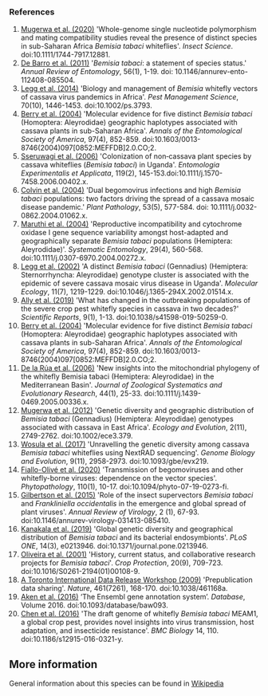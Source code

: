 ### References
1. [Mugerwa et al. (2020)](https://dx.doi.org/https://doi.org/10.1111/1744-7917.12881) 'Whole-genome single nucleotide polymorphism and mating compatibility studies reveal the presence of distinct species in sub-Saharan Africa *Bemisia tabaci* whiteflies'. *Insect Science*. doi:10.1111/1744-7917.12881.
2. [De Barro et al. (2011)](https://dx.doi.org/10.1146/annurev-ento-112408-085504) '*Bemisia tabaci*: a statement of species status.' *Annual Review of Entomology*, 56(1), 1-19. doi: 10.1146/annurev-ento-112408-085504.
3. [Legg et al. (2014)](https://doi.org/10.1002/ps.3793) 'Biology and management of *Bemisia* whitefly vectors of cassava virus pandemics in Africa'. *Pest Management Science*, 70(10), 1446-1453. doi:10.1002/ps.3793.
4. [Berry et al. (2004)](https://doi.org/10.1603/0013-8746(2004)097[0852:MEFFDB]2.0.CO;2) 'Molecular evidence for five distinct *Bemisia tabaci* (Homoptera: Aleyrodidae) geographic haplotypes associated with cassava plants in sub-Saharan Africa'. *Annals of the Entomological Society of America*, 97(4), 852-859. doi:10.1603/0013-8746(2004)097[0852:MEFFDB]2.0.CO;2.
5. [Sseruwagi et al. (2006)](https://doi.org/10.1111/j.1570-7458.2006.00402.x) 'Colonization of non‐cassava plant species by cassava whiteflies (*Bemisia tabaci*) in Uganda'. *Entomologia Experimentalis et Applicata*, 119(2), 145-153.doi:10.1111/j.1570-7458.2006.00402.x. 
6.  [Colvin et al. (2004)](https://dx.doi.org/https://doi.org/10.1111/j.0032-0862.2004.01062.x) 'Dual begomovirus infections and high *Bemisia tabaci* populations: two factors driving the spread of a cassava mosaic disease pandemic.' *Plant Pathology*, 53(5), 577-584. doi: 10.1111/j.0032-0862.2004.01062.x.
7. [Maruthi et al. (2004)](https://dx.doi.org/10.1111/j.0307-6970.2004.00272.x) 'Reproductive incompatibility and cytochrome oxidase I gene sequence variability amongst host-adapted and geographically separate *Bemisia tabaci* populations (Hemiptera: Aleyrodidae)'. *Systematic Entomology*, 29(4), 560-568. doi:10.1111/j.0307-6970.2004.00272.x.
8. [Legg et al. (2002)](https://dx.doi.org/https://doi.org/10.1046/j.1365-294X.2002.01514.x) 'A distinct *Bemisia tabaci* (Gennadius) (Hemiptera: Sternorrhyncha: Aleyrodidae) genotype cluster is associated with the epidemic of severe cassava mosaic virus disease in Uganda'. *Molecular Ecology*, 11(7), 1219-1229. doi:10.1046/j.1365-294X.2002.01514.x.
9. [Ally et al. (2019)](https://dx.doi.org/10.1038/s41598-019-50259-0) 'What has changed in the outbreaking populations of the severe crop pest whitefly species in cassava in two decades?' *Scientific Reports*, 9(1), 1-13. doi:10.1038/s41598-019-50259-0.
10. [Berry et al. (2004)](https://doi.org/10.1603/0013-8746(2004)097[0852:MEFFDB]2.0.CO;2) 'Molecular evidence for five distinct *Bemisia tabaci* (Homoptera: Aleyrodidae) geographic haplotypes associated with cassava plants in sub-Saharan Africa'. *Annals of the Entomological Society of America*, 97(4), 852-859. doi:10.1603/0013-8746(2004)097[0852:MEFFDB]2.0.CO;2.
11. [De la Rúa et al. (2006)](https://doi.org/10.1111/j.1439-0469.2005.00336.x) 'New insights into the mitochondrial phylogeny of the whitefly Bemisia tabaci (Hemiptera: Aleyrodidae) in the Mediterranean Basin'. *Journal of Zoological Systematics and Evolutionary Research*, 44(1), 25-33. doi:10.1111/j.1439-0469.2005.00336.x.
12. [Mugerwa et al. (2012)](https://doi.org/10.1002/ece3.379) 'Genetic diversity and geographic distribution of *Bemisia tabaci* (Gennadius) (Hemiptera: Aleyrodidae) genotypes associated with cassava in East Africa'. *Ecology and Evolution*, 2(11), 2749-2762. doi:10.1002/ece3.379.
13. [Wosula et al. (2017)](https://doi.org/10.1093/gbe/evx219) 'Unravelling the genetic diversity among cassava *Bemisia tabaci* whiteflies using NextRAD sequencing'. *Genome Biology and Evolution*, 9(11), 2958-2973. doi:10.1093/gbe/evx219.
14. [Fiallo-Olivé et al. (2020)](https://dx.doi.org/10.1094/phyto-07-19-0273-fi) 'Transmission of begomoviruses and other whitefly-borne viruses: dependence on the vector species'. *Phytopathology*, 110(1), 10-17. doi:10.1094/phyto-07-19-0273-fi.
15. [Gilbertson et al. (2015)](https://doi.org/10.1146/annurev-virology-031413-085410) 'Role of the insect supervectors *Bemisia tabaci* and *Frankliniella occidentalis* in the emergence and global spread of plant viruses'. *Annual Review of Virology*, 2 (1), 67-93. doi:10.1146/annurev-virology-031413-085410.
16. [Kanakala et al. (2019)](https://dx.doi.org/10.1371/journal.pone.0213946) 'Global genetic diversity and geographical distribution of *Bemisia tabaci* and its bacterial endosymbionts'. *PLoS ONE*, 14(3), e0213946. doi:10.1371/journal.pone.0213946.
17. [Oliveira et al. (2001)](https://doi.org/10.1016/S0261-2194(01)00108-9) 'History, current status, and collaborative research projects for *Bemisia tabaci*'. *Crop Protection*, 20(9), 709-723. doi:10.1016/S0261-2194(01)00108-9.
18. [A Toronto International Data Release Workshop (2009)](https://dx.doi.org/10.1038/461168a) 'Prepublication data sharing'. *Nature*, 461(7261), 168-170. doi:10.1038/461168a.
19. [Aken et al. (2016)](https://academic.oup.com/database/article/doi/10.1093/database/baw093/2630475) ‘The Ensembl gene annotation system’. *Database*, Volume 2016. doi:10.1093/database/baw093.
20. [Chen et al. (2016)](https://doi.org/10.1186/s12915-016-0321-y) 'The draft genome of whitefly *Bemisia tabaci* MEAM1, a global crop pest, provides novel insights into virus transmission, host adaptation, and insecticide resistance'. *BMC Biology* 14, 110. doi:10.1186/s12915-016-0321-y.

**More information**
------------------------
General information about this species can be found in [Wikipedia](https://en.wikipedia.org/wiki/Whitefly)
